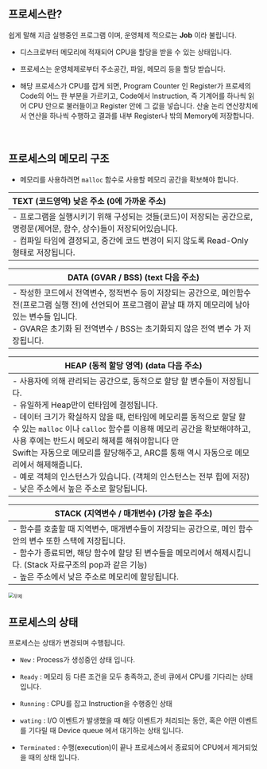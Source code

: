 ## 프로세스란?

쉽게 말해 지금 실행중인 프로그램 이며, 운영체제 적으로는 **Job** 이라 불립니다.

- 디스크로부터 메모리에 적재되어 CPU을 할당을 받을 수 있는 상태입니다.
- 프로세스는 운영체제로부터 주소공간, 파일, 메모리 등을 할당 받습니다.

- 해당 프로세스가 CPU를 잡게 되면, Program Counter 인 Register가 프로세의 Code의 어느 한 부분을 가르키고, Code에서 Instruction, 즉 기계어를 하나씩 읽어 CPU 안으로 불러들이고 Register 안에 그 값을 넣습니다.
  산술 논리 연산장치에서 연산을 하나씩 수행하고 결과를 내부 Register나 밖의 Memory에 저장합니다.



<br>




## 프로세스의 메모리 구조

- 메모리를 사용하려면 `malloc` 함수로 사용할 메모리 공간을 확보해야 합니다.

| TEXT (코드영역) 낮은 주소 (0에 가까운 주소)                  |
| :----------------------------------------------------------- |
| - 프로그램을 실행시키기 위해 구성되는 것들(코드)이 저장되는 공간으로, 명령문(제어문, 함수, 상수)들이 저장되어있습니다.<br />- 컴파일 타임에 결정되고, 중간에 코드 변경이 되지 않도록 Read-Only 형태로 저장됩니다. |

| DATA (GVAR / BSS) (text 다음 주소)                           |
| ------------------------------------------------------------ |
| - 작성한 코드에서 전역변수, 정적변수 등이 저장되는 공간으로, 메인함수 전(프로그램 실행 전)에 선언되어 프로그램이 끝날 때 까지 메모리에 남아있는 변수들 입니다.<br />- GVAR은 초기화 된 전역변수 / BSS는 초기화되지 않은 전역 변수 가 저장됩니다. |

| HEAP (동적 할당 영역) (data 다음 주소)                       |
| ------------------------------------------------------------ |
| - 사용자에 의해 관리되는 공간으로, 동적으로 할당 할 변수들이 저장됩니다.<br />- 유일하게 Heap만이 런타임에 결정됩니다.<br />- 데이터 크기가 확실하지 않을 때, 런타임에 메모리를 동적으로 할달 할 수 있는 `malloc` 이나 `calloc` 함수를 이용해 메모리 공간을 확보해야하고, 사용 후에는 반드시 메모리 해제를 해줘야합니다 만<br />Swift는 자동으로 메모리를 할당해주고, ARC를 통해 역시 자동으로 메모리에서 해제해줍니다.<br />- 예로 객체의 인스턴스가 있습니다. (객체의 인스턴스는 전부 힙에 저장)<br />- 낮은 주소에서 높은 주소로 할당됩니다. |

| STACK (지역변수 / 매개변수) (가장 높은 주소)                 |
| ------------------------------------------------------------ |
| - 함수를 호출할 때 지역변수, 매개변수들이 저장되는 공간으로, 메인 함수 안의 변수 또한 스택에 저장됩니다.<br />- 함수가 종료되면, 해당 함수에 할당 된 변수들을 메모리에서 해제시킵니다. (Stack 자료구조의 pop과 같은 기능)<br />- 높은 주소에서 낮은 주소로 메모리에 할당됩니다. |



<img src="https://user-images.githubusercontent.com/92635121/190306215-63262366-7eeb-40a8-ac8b-e8e85d493317.png" alt="무제" style="zoom:67%;" />



<br>



## 프로세스의 상태

 프로세스는 상태가 변경되며 수행됩니다.

- `New` : Process가 생성중인 상태 입니다.

- `Ready` : 메모리 등 다른 조건을 모두 충족하고, 준비 큐에서 CPU를 기다리는 상태 입니다.
- `Running` : CPU를 잡고 Instruction을 수행중인 상태

- `wating` : I/O 이벤트가 발생했을 때 해당 이벤트가 처리되는 동안, 혹은 어떤 이벤트를 기다릴 때 Device queue 에서 대기하는 상태 입니다.
- `Terminated` : 수행(execution)이 끝나 프로세스에서 종료되어 CPU에서 제거되었을 때의 상태 입니다.
